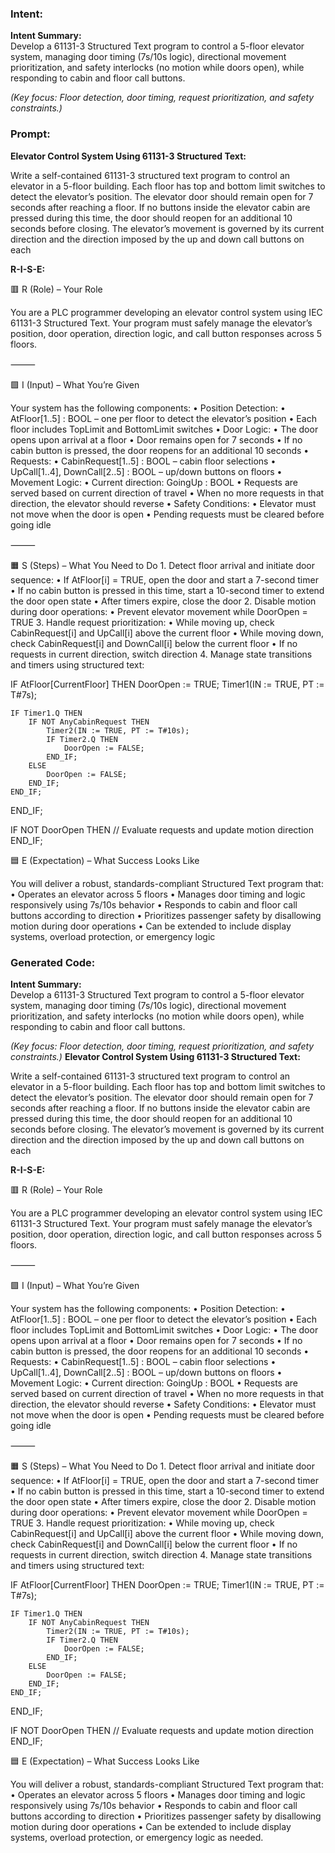 ### Intent:
**Intent Summary:**  
Develop a 61131-3 Structured Text program to control a 5-floor elevator system, managing door timing (7s/10s logic), directional movement prioritization, and safety interlocks (no motion while doors open), while responding to cabin and floor call buttons.  

*(Key focus: Floor detection, door timing, request prioritization, and safety constraints.)*

### Prompt:
**Elevator Control System Using 61131-3 Structured Text:**

Write a self-contained 61131-3 structured text program to control an elevator in a 5-floor building. Each floor has top and bottom limit switches to detect the elevator’s position. The elevator door should remain open for 7 seconds after reaching a floor. If no buttons inside the elevator cabin are pressed during this time, the door should reopen for an additional 10 seconds before closing. The elevator’s movement is governed by its current direction and the direction imposed by the up and down call buttons on each

**R-I-S-E:**

🟥 R (Role) – Your Role

You are a PLC programmer developing an elevator control system using IEC 61131-3 Structured Text. Your program must safely manage the elevator’s position, door operation, direction logic, and call button responses across 5 floors.

⸻

🟩 I (Input) – What You’re Given

Your system has the following components:
	•	Position Detection:
	•	AtFloor[1..5] : BOOL – one per floor to detect the elevator’s position
	•	Each floor includes TopLimit and BottomLimit switches
	•	Door Logic:
	•	The door opens upon arrival at a floor
	•	Door remains open for 7 seconds
	•	If no cabin button is pressed, the door reopens for an additional 10 seconds
	•	Requests:
	•	CabinRequest[1..5] : BOOL – cabin floor selections
	•	UpCall[1..4], DownCall[2..5] : BOOL – up/down buttons on floors
	•	Movement Logic:
	•	Current direction: GoingUp : BOOL
	•	Requests are served based on current direction of travel
	•	When no more requests in that direction, the elevator should reverse
	•	Safety Conditions:
	•	Elevator must not move when the door is open
	•	Pending requests must be cleared before going idle

⸻

🟧 S (Steps) – What You Need to Do
	1.	Detect floor arrival and initiate door sequence:
	•	If AtFloor[i] = TRUE, open the door and start a 7-second timer
	•	If no cabin button is pressed in this time, start a 10-second timer to extend the door open state
	•	After timers expire, close the door
	2.	Disable motion during door operations:
	•	Prevent elevator movement while DoorOpen = TRUE
	3.	Handle request prioritization:
	•	While moving up, check CabinRequest[i] and UpCall[i] above the current floor
	•	While moving down, check CabinRequest[i] and DownCall[i] below the current floor
	•	If no requests in current direction, switch direction
	4.	Manage state transitions and timers using structured text:

 IF AtFloor[CurrentFloor] THEN
    DoorOpen := TRUE;
    Timer1(IN := TRUE, PT := T#7s);
    
    IF Timer1.Q THEN
        IF NOT AnyCabinRequest THEN
            Timer2(IN := TRUE, PT := T#10s);
            IF Timer2.Q THEN
                DoorOpen := FALSE;
            END_IF;
        ELSE
            DoorOpen := FALSE;
        END_IF;
    END_IF;
END_IF;

IF NOT DoorOpen THEN
    // Evaluate requests and update motion direction
END_IF;

🟦 E (Expectation) – What Success Looks Like

You will deliver a robust, standards-compliant Structured Text program that:
	•	Operates an elevator across 5 floors
	•	Manages door timing and logic responsively using 7s/10s behavior
	•	Responds to cabin and floor call buttons according to direction
	•	Prioritizes passenger safety by disallowing motion during door operations
	•	Can be extended to include display systems, overload protection, or emergency logic

### Generated Code:
**Intent Summary:**  
Develop a 61131-3 Structured Text program to control a 5-floor elevator system, managing door timing (7s/10s logic), directional movement prioritization, and safety interlocks (no motion while doors open), while responding to cabin and floor call buttons.  

*(Key focus: Floor detection, door timing, request prioritization, and safety constraints.)*
**Elevator Control System Using 61131-3 Structured Text:**

Write a self-contained 61131-3 structured text program to control an elevator in a 5-floor building. Each floor has top and bottom limit switches to detect the elevator’s position. The elevator door should remain open for 7 seconds after reaching a floor. If no buttons inside the elevator cabin are pressed during this time, the door should reopen for an additional 10 seconds before closing. The elevator’s movement is governed by its current direction and the direction imposed by the up and down call buttons on each

**R-I-S-E:**

🟥 R (Role) – Your Role

You are a PLC programmer developing an elevator control system using IEC 61131-3 Structured Text. Your program must safely manage the elevator’s position, door operation, direction logic, and call button responses across 5 floors.

⸻

🟩 I (Input) – What You’re Given

Your system has the following components:
	•	Position Detection:
	•	AtFloor[1..5] : BOOL – one per floor to detect the elevator’s position
	•	Each floor includes TopLimit and BottomLimit switches
	•	Door Logic:
	•	The door opens upon arrival at a floor
	•	Door remains open for 7 seconds
	•	If no cabin button is pressed, the door reopens for an additional 10 seconds
	•	Requests:
	•	CabinRequest[1..5] : BOOL – cabin floor selections
	•	UpCall[1..4], DownCall[2..5] : BOOL – up/down buttons on floors
	•	Movement Logic:
	•	Current direction: GoingUp : BOOL
	•	Requests are served based on current direction of travel
	•	When no more requests in that direction, the elevator should reverse
	•	Safety Conditions:
	•	Elevator must not move when the door is open
	•	Pending requests must be cleared before going idle

⸻

🟧 S (Steps) – What You Need to Do
	1.	Detect floor arrival and initiate door sequence:
	•	If AtFloor[i] = TRUE, open the door and start a 7-second timer
	•	If no cabin button is pressed in this time, start a 10-second timer to extend the door open state
	•	After timers expire, close the door
	2.	Disable motion during door operations:
	•	Prevent elevator movement while DoorOpen = TRUE
	3.	Handle request prioritization:
	•	While moving up, check CabinRequest[i] and UpCall[i] above the current floor
	•	While moving down, check CabinRequest[i] and DownCall[i] below the current floor
	•	If no requests in current direction, switch direction
	4.	Manage state transitions and timers using structured text:

 IF AtFloor[CurrentFloor] THEN
    DoorOpen := TRUE;
    Timer1(IN := TRUE, PT := T#7s);
    
    IF Timer1.Q THEN
        IF NOT AnyCabinRequest THEN
            Timer2(IN := TRUE, PT := T#10s);
            IF Timer2.Q THEN
                DoorOpen := FALSE;
            END_IF;
        ELSE
            DoorOpen := FALSE;
        END_IF;
    END_IF;
END_IF;

IF NOT DoorOpen THEN
    // Evaluate requests and update motion direction
END_IF;

🟦 E (Expectation) – What Success Looks Like

You will deliver a robust, standards-compliant Structured Text program that:
	•	Operates an elevator across 5 floors
	•	Manages door timing and logic responsively using 7s/10s behavior
	•	Responds to cabin and floor call buttons according to direction
	•	Prioritizes passenger safety by disallowing motion during door operations
	•	Can be extended to include display systems, overload protection, or emergency logic as needed.
